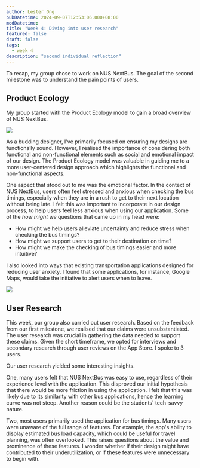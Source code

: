 ```yaml
---
author: Lester Ong
pubDatetime: 2024-09-07T12:53:06.000+08:00
modDatetime: 
title: "Week 4: Diving into user research"
featured: false
draft: false
tags:
  - week 4
description: "second individual reflection"
---
```


To recap, my group chose to work on NUS NextBus. The goal of the second milestone was to understand the pain points of users.

## Product Ecology

My group started with the Product Ecology model to gain a broad overview of NUS NextBus.

![](@assets/images/week4-product-ecology.png)

As a budding designer, I've primarily focused on ensuring my designs are functionally sound. However, I realised the importance of considering both functional and non-functional elements such as social and emotional impact of our design. The Product Ecology model was valuable in guiding me to a more user-centered design approach which highlights the functional and non-functional aspects. 

One aspect that stood out to me was the emotional factor. In the context of NUS NextBus, users often feel stressed and anxious when checking the bus timings, especially when they are in a rush to get to their next location without being late. I felt this was important to incorporate in our design process, to help users feel less anxious when using our application. Some of the *how might we* questions that came up in my head were:

- How might we help users alleviate uncertainty and reduce stress when checking the bus timings?
- How might we support users to get to their destination on time?
- How might we make the checking of bus timings easier and more intuitive?

I also looked into ways that existing transportation applications designed for reducing user anxiety. I found that some applications, for instance, Google Maps, would take the initiative to alert users when to leave.

![](@assets/images/week4-googlemaps.png)

## User Research

This week, our group also carried out user research. Based on the feedback from our first milestone, we realised that our claims were unsubstantiated. The user research was crucial in gathering the data needed to support these claims. Given the short timeframe, we opted for interviews and secondary research through user reviews on the App Store. I spoke to 3 users.

Our user research yielded some interesting insights. 

One, many users felt that NUS NextBus was easy to use, regardless of their experience level with the application. This disproved our initial hypothesis that there would be more friction in using the application. I felt that this was likely due to its similarity with other bus applications, hence the learning curve was not steep. Another reason could be the students' tech-savvy nature.

Two, most users primarily used the application for bus timings. Many users were unaware of the full range of features. For example, the app's ability to display estimated bus load capacity, which could be useful for travel planning, was often overlooked. This raises questions about the value and prominence of these features. I wonder whether if their design might have contributed to their underutilization, or if these features were unnecessary to begin with.
